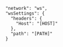        "network": "ws",
        "wsSettings": {
          "headers": {
            "Host": "[HOST]"
          },
          "path": "[PATH]"
        }